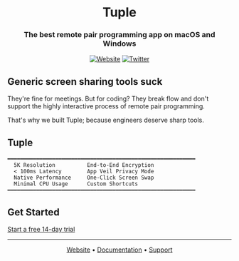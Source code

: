 <div align="center">
  
# Tuple

### The best remote pair programming app on macOS and Windows

[![Website](https://img.shields.io/badge/tuple.app-000000?style=for-the-badge)](https://tuple.app)
[![Twitter](https://img.shields.io/badge/@tuple-000000?style=for-the-badge)](https://twitter.com/tuple)

</div>

## Generic screen sharing tools suck

They're fine for meetings. But for coding? They break flow and don't support the highly interactive process of remote pair programming. 

That's why we built Tuple; because engineers deserve sharp tools.

## Tuple

```
━━━━━━━━━━━━━━━━━━━━━━━━━━━━━━━━━━━━━━━━━━━━━━━━━━━━━━━━━━━
  5K Resolution          End-to-End Encryption
  < 100ms Latency        App Veil Privacy Mode  
  Native Performance     One-Click Screen Swap
  Minimal CPU Usage      Custom Shortcuts
━━━━━━━━━━━━━━━━━━━━━━━━━━━━━━━━━━━━━━━━━━━━━━━━━━━━━━━━━━━
```

## Get Started

[Start a free 14-day trial](https://production.tuple.app/signups/new)

---

<div align="center">
  
[Website](https://tuple.app) • [Documentation](https://docs.tuple.app) • [Support](mailto=support@tuple.app)

</div>
